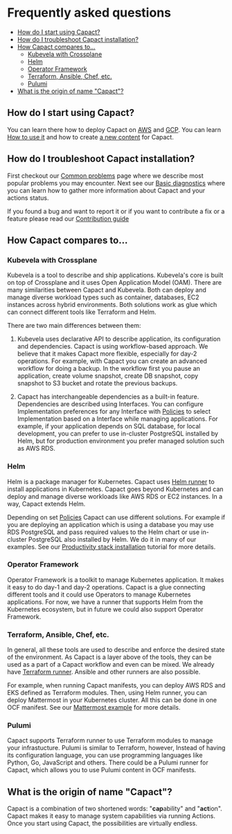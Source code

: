 # Frequently asked questions

<!-- vim-markdown-toc GFM -->

* [How do I start using Capact?](#how-do-i-start-using-capact)
* [How do I troubleshoot Capact installation?](#how-do-i-troubleshoot-capact-installation)
* [How Capact compares to...](#how-capact-compares-to)
	* [Kubevela with Crossplane](#kubevela-with-crossplane)
	* [Helm](#helm)
	* [Operator Framework](#operator-framework)
	* [Terraform, Ansible, Chef, etc.](#terraform-ansible-chef-etc)
	* [Pulumi](#pulumi)
* [What is the origin of name "Capact"?](#what-is-the-origin-of-name-capact)

<!-- vim-markdown-toc -->

## How do I start using Capact?

You can learn there how to deploy Capact on [AWS](./installation/aws-eks.md) and [GCP](./installation/gcp-gke.md). You can learn [How to use it](./example/mattermost-installation.md) and how to create [a new content](./content-development/guide.md) for Capact.

## How do I troubleshoot Capact installation?

First checkout our [Common problems](./operation/common-problems.md) page where we describe most popular problems you may encounter. Next see our [Basic diagnostics](./operation/diagnostics.md) where you can learn how to gather more information about Capact and your actions status.

If you found a bug and want to report it or if you want to contribute a fix or a feature please read our [Contribution guide](https://github.com/capactio/.github/blob/main/CONTRIBUTING.md)

## How Capact compares to...

### Kubevela with Crossplane

Kubevela is a tool to describe and ship applications. Kubevela's core is built on top of Crossplane and it uses Open Application Model (OAM). 
There are many similarities between Capact and Kubevela. Both can deploy and manage diverse workload types such as container, databases, EC2 instances across hybrid environments. Both solutions work as glue which can connect different tools like Terraform and Helm.

There are two main differences between them:

1. Kubevela uses declarative API to describe application, its configuration and dependencies. Capact is using workflow-based approach. We believe that it makes Capact more flexible, especially for day-2 operations.
    For example, with Capact you can create an advanced workflow for doing a backup. In the workflow first you pause an application, create volume snapshot, create DB snapshot, copy snapshot to S3 bucket and rotate the previous backups.

1. Capact has interchangeable dependencies as a built-in feature. Dependencies are described using Interfaces. You can configure Implementation preferences for any Interface  with [Policies](./feature/policy-configuration.md) to select Implementation based on a Interface while managing applications. For example, if your application depends on SQL database, for local development, you can prefer to use in-cluster PostgreSQL installed by Helm, but for production environment you prefer managed solution such as AWS RDS.

### Helm

Helm is a package manager for Kubernetes. Capact uses [Helm runner](https://github.com/capactio/capact/tree/main/cmd/helm-runner/README.md) to install applications in Kubernetes. Capact goes beyond Kubernetes and can deploy and manage diverse workloads like AWS RDS or EC2 instances. In a way, Capact extends Helm.

Depending on set [Policies](./feature/policy-configuration.md) Capact can use different solutions. For example if you are deploying an application which is using a database you may use RDS PostgreSQL and pass required values to the Helm chart or use in-cluster PostgreSQL also installed by Helm. We do it in many of our examples. See our [Productivity stack installation](./example/productivity-stack-installation/0-intro.md) tutorial for more details.

### Operator Framework

Operator Framework is a toolkit to manage Kubernetes application. It makes it easy to do day-1 and day-2 operations. Capact is a glue connecting different tools and it could use Operators to manage Kubernetes applications. For now, we have a runner that supports Helm from the Kubernetes ecosystem, but in future we could also support Operator Framework.

### Terraform, Ansible, Chef, etc.

In general, all these tools are used to describe and enforce the desired state of the environment. As Capact is a layer above of the tools, they can be used as a part of a Capact workflow and even can be mixed. We already have [Terraform runner](https://github.com/capactio/capact/tree/main/cmd/terraform-runner/README.md). Ansible and other runners are also possible.

For example, when running Capact manifests, you can deploy AWS RDS and EKS defined as Terraform modules. Then, using Helm runner, you can deploy Mattermost in your Kubernetes cluster. All this can be done in one OCF manifest. See our [Mattermost example](./example/mattermost-installation.md) for more details.

### Pulumi

Capact supports Terraform runner to use Terraform modules to manage your infrastucture. Pulumi is similar to Terraform, however, Instead of having its configuration language, you can use programming languages like Python, Go, JavaScript and others. There could be a Pulumi runner for Capact, which allows you to use Pulumi content in OCF manifests.

## What is the origin of name "Capact"?

Capact is a combination of two shortened words: "**cap**ability" and "**act**ion". Capact makes it easy to manage system capabilities via running Actions. Once you start using Capact, the possibilities are virtually endless.

